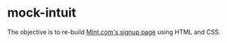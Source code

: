 # mock-intuit

The objective is to re-build [Mint.com's signup page](https://wwws.mint.com/login.event?task=S) using HTML and CSS.
